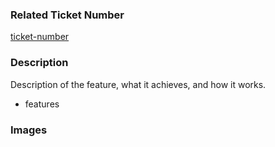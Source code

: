 ### Related Ticket Number
[ticket-number](url-to-the-ticket)

### Description
Description of the feature, what it achieves, and how it works.

- features

### Images
<!-- optional -->
